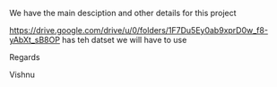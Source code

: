 We have the main desciption and other details for this project

https://drive.google.com/drive/u/0/folders/1F7Du5Ey0ab9xprD0w_f8-yAbXt_sB8OP has teh datset we will have to use

Regards

Vishnu
